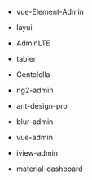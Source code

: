 
* vue-Element-Admin
* layui
* AdminLTE

* tabler
* Gentelella
* ng2-admin
* ant-design-pro
* blur-admin
* vue-admin
* iview-admin
* material-dashboard
